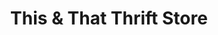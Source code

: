 ---
title: "This & That Thrift Store"
url: /west-plains/this-and-that-thrift-store/
shop: charity
---